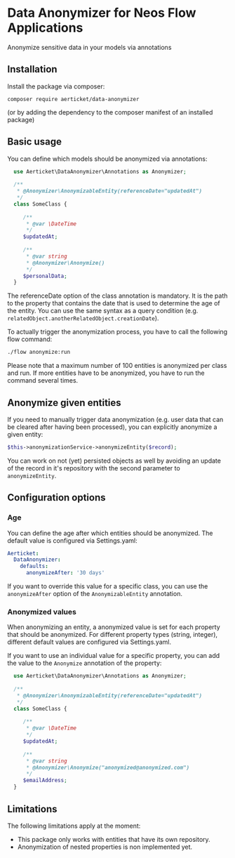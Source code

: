 # Data Anonymizer for Neos Flow Applications

Anonymize sensitive data in your models via annotations

## Installation

Install the package via composer:
```
composer require aerticket/data-anonymizer
```
(or by adding the dependency to the composer manifest of an installed package)

## Basic usage

You can define which models should be anonymized via annotations:

```php
  use Aerticket\DataAnonymizer\Annotations as Anonymizer;
  
  /**
   * @Anonymizer\AnonymizableEntity(referenceDate="updatedAt")
   */
  class SomeClass {
     
     /**
      * @var \DateTime
      */
     $updatedAt;
     
     /**
      * @var string
      * @Anonymizer\Anonymize()
      */
     $personalData;
  }
```

The referenceDate option of the class annotation is mandatory. It is the path to the property that contains the date that
is used to determine the age of the entity. You can use the same syntax as a query condition (e.g.
`relatedObject.anotherRelatedObject.creationDate`).

To actually trigger the anonymization process, you have to call the following flow command:

```bash
./flow anonymize:run 
```

Please note that a maximum number of 100 entities is anonymized per class and run. If more entities have to be
anonymized, you have to run the command several times.

## Anonymize given entities
If you need to manually trigger data anonymization (e.g. user data that can be cleared after having been processed), you can explicitly anonymize a given entity:
```php
$this->anonymizationService->anonymizeEntity($record);
```
You can work on not (yet) persisted objects as well by avoiding an update of the record in it's repository with the second parameter to `anonymizeEntity`.

## Configuration options

### Age

You can define the age after which entities should be anonymized. The default value is configured via Settings.yaml:

```yaml
Aerticket:
  DataAnonymizer:
    defaults:
      anonymizeAfter: '30 days'
```

If you want to override this value for a specific class, you can use the `anonymizeAfter` option of the `AnonymizableEntity`
annotation.

### Anonymized values

When anonymizing an entity, a anonymized value is set for each property that should be anonymized. For different 
property types (string, integer), different default values are configured via Settings.yaml.

If you want to use an individual value for a specific property, you can add the value to the `Anonymize` annotation
of the property:

```php
  use Aerticket\DataAnonymizer\Annotations as Anonymizer;
  
  /**
   * @Anonymizer\AnonymizableEntity(referenceDate="updatedAt")
   */
  class SomeClass {
     
     /**
      * @var \DateTime
      */
     $updatedAt;
     
     /**
      * @var string
      * @Anonymizer\Anonymize("anonymized@anonymized.com")
      */
     $emailAddress;
  }
``` 

## Limitations

The following limitations apply at the moment:

- This package only works with entities that have its own repository.
- Anonymization of nested properties is non implemented yet.
